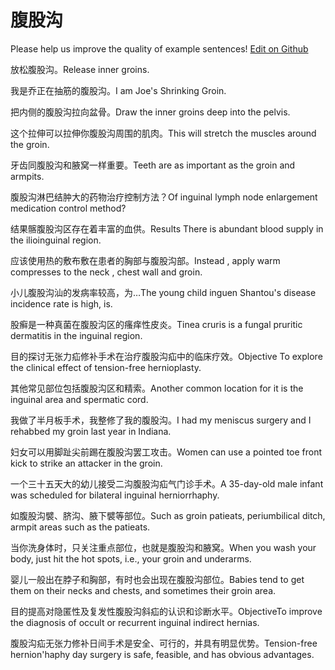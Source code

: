 # 腹股沟

Please help us improve the quality of example sentences! [Edit on Github](https://github.com/jiyushe/jiyu-example-sentence-source/blob/main/chinese/fugugou.md)

<p><span class="chinese">放松腹股沟。</span><span class="english">Release inner groins.</span></p>

<p><span class="chinese">我是乔正在抽筋的腹股沟。</span><span class="english">I am Joe's Shrinking Groin.</span></p>

<p><span class="chinese">把内侧的腹股沟拉向盆骨。</span><span class="english">Draw the inner groins deep into the pelvis.</span></p>

<p><span class="chinese">这个拉伸可以拉伸你腹股沟周围的肌肉。</span><span class="english">This will stretch the muscles around the groin.</span></p>

<p><span class="chinese">牙齿同腹股沟和腋窝一样重要。</span><span class="english">Teeth are as important as the groin and armpits.</span></p>

<p><span class="chinese">腹股沟淋巴结肿大的药物治疗控制方法？</span><span class="english">Of inguinal lymph node enlargement medication control method?</span></p>

<p><span class="chinese">结果髂腹股沟区存在着丰富的血供。</span><span class="english">Results There is abundant blood supply in the ilioinguinal region.</span></p>

<p><span class="chinese">应该使用热的敷布敷在患者的胸部与腹股沟部。</span><span class="english">Instead , apply warm compresses to the neck , chest wall and groin.</span></p>

<p><span class="chinese">小儿腹股沟汕的发病率较高，为…</span><span class="english">The young child inguen Shantou's disease incidence rate is high, is.</span></p>

<p><span class="chinese">股癣是一种真菌在腹股沟区的瘙痒性皮炎。</span><span class="english">Tinea cruris is a fungal pruritic dermatitis in the inguinal region.</span></p>

<p><span class="chinese">目的探讨无张力疝修补手术在治疗腹股沟疝中的临床疗效。</span><span class="english">Objective To explore the clinical effect of tension-free hernioplasty.</span></p>

<p><span class="chinese">其他常见部位包括腹股沟区和精索。</span><span class="english">Another common location for it is the inguinal area and spermatic cord.</span></p>

<p><span class="chinese">我做了半月板手术，我整修了我的腹股沟。</span><span class="english">I had my meniscus surgery and I rehabbed my groin last year in Indiana.</span></p>

<p><span class="chinese">妇女可以用脚趾尖前踢在腹股沟罢工攻击。</span><span class="english">Women can use a pointed toe front kick to strike an attacker in the groin.</span></p>

<p><span class="chinese">一个三十五天大的幼儿接受二沟腹股沟疝气门诊手术。</span><span class="english">A 35-day-old male infant was scheduled for bilateral inguinal herniorrhaphy.</span></p>

<p><span class="chinese">如腹股沟襞、脐沟、腋下襞等部位。</span><span class="english">Such as groin patieats, periumbilical ditch, armpit areas such as the patieats.</span></p>

<p><span class="chinese">当你洗身体时，只关注重点部位，也就是腹股沟和腋窝。</span><span class="english">When you wash your body, just hit the hot spots, i.e., your groin and underarms.</span></p>

<p><span class="chinese">婴儿一般出在脖子和胸部，有时也会出现在腹股沟部位。</span><span class="english">Babies tend to get them on their necks and chests, and sometimes their groin area.</span></p>

<p><span class="chinese">目的提高对隐匿性及复发性腹股沟斜疝的认识和诊断水平。</span><span class="english">ObjectiveTo improve the diagnosis of occult or recurrent inguinal indirect hernias.</span></p>

<p><span class="chinese">腹股沟疝无张力修补日间手术是安全、可行的，并具有明显优势。</span><span class="english">Tension-free hernion'haphy day surgery is safe, feasible, and has obvious advantages.</span></p>

